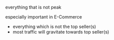 everything that is not peak

especially important in E-Commerce
- everything which is not the top seller(s)
- most traffic will gravitate towards top seller(s)

